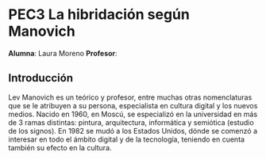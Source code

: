 # PEC3 La hibridación según Manovich

**Alumna**: Laura Moreno  **Profesor**: 

## Introducción
Lev Manovich es un teórico y profesor, entre muchas otras nomenclaturas que se le atribuyen a su persona, especialista en cultura digital y los nuevos medios. Nacido en 1960, en Moscú, se especializó en la universidad en más de 3 ramas distintas: pintura, arquitectura, informática y semiótica (estudio de los signos). En 1982 se mudó a los Estados Unidos, dónde se comenzó a interesar en todo el ámbito digital y de la tecnología, teniendo en cuenta también su efecto en la cultura.
